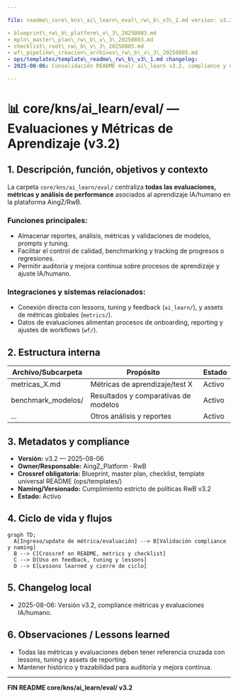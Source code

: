 ```yaml
---

file: readme\_core\_kns\_ai\_learn\_eval\_rw\_b\_v3\_2.md version: v3.2-2025-08-06 status: active role: readme owner: AingZ\_Platform · RwB crossref:

- blueprint\_rw\_b\_platform\_v\_3\_20250803.md
- mpln\_master\_plan\_rw\_b\_v\_3\_20250803.md
- checklist\_root\_rw\_b\_v\_3\_20250805.md
- wf\_pipeline\_creacion\_archivos\_rw\_b\_v\_3\_20250805.md
- ops/templates/template\_readme\_rw\_b\_v3\_1.md changelog:
- 2025-08-06: Consolidación README eval/ ai\_learn v3.2, compliance y estructura métricas IA/humano.

---
```


# 📊 core/kns/ai\_learn/eval/ — Evaluaciones y Métricas de Aprendizaje (v3.2)

## 1. Descripción, función, objetivos y contexto

La carpeta `core/kns/ai_learn/eval/` centraliza **todas las evaluaciones, métricas y análisis de performance** asociados al aprendizaje IA/humano en la plataforma AingZ/RwB.

### Funciones principales:

- Almacenar reportes, análisis, métricas y validaciones de modelos, prompts y tuning.
- Facilitar el control de calidad, benchmarking y tracking de progresos o regresiones.
- Permitir auditoría y mejora continua sobre procesos de aprendizaje y ajuste IA/humano.

### Integraciones y sistemas relacionados:

- Conexión directa con lessons, tuning y feedback (`ai_learn/`), y assets de métricas globales (`metrics/`).
- Datos de evaluaciones alimentan procesos de onboarding, reporting y ajustes de workflows (`wf/`).

## 2. Estructura interna

| Archivo/Subcarpeta  | Propósito                            | Estado |
| ------------------- | ------------------------------------ | ------ |
| metricas\_X.md      | Métricas de aprendizaje/test X       | Activo |
| benchmark\_modelos/ | Resultados y comparativas de modelos | Activo |
| ...                 | Otros análisis y reportes            | Activo |

## 3. Metadatos y compliance

- **Versión:** v3.2 — 2025-08-06
- **Owner/Responsable:** AingZ\_Platform · RwB
- **Crossref obligatoria:** Blueprint, master plan, checklist, template universal README (ops/templates/)
- **Naming/Versionado:** Cumplimiento estricto de políticas RwB v3.2
- **Estado:** Activo

## 4. Ciclo de vida y flujos

```mermaid
graph TD;
  A[Ingreso/update de métrica/evaluación] --> B[Validación compliance y naming]
  B --> C[Crossref en README, metrics y checklist]
  C --> D[Uso en feedback, tuning y lessons]
  D --> E[Lessons learned y cierre de ciclo]
```

## 5. Changelog local

- 2025-08-06: Versión v3.2, compliance métricas y evaluaciones IA/humano.

## 6. Observaciones / Lessons learned

- Todas las métricas y evaluaciones deben tener referencia cruzada con lessons, tuning y assets de reporting.
- Mantener histórico y trazabilidad para auditoría y mejora continua.

---

**FIN README core/kns/ai\_learn/eval/ v3.2**


